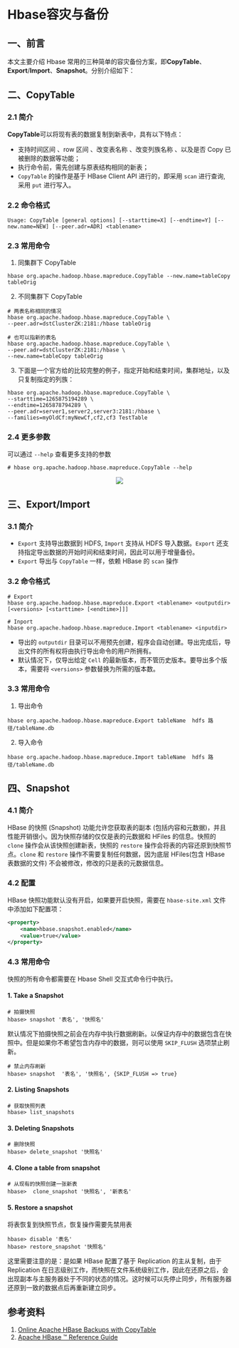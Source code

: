 # Hbase容灾与备份

## 一、前言

本文主要介绍 Hbase 常用的三种简单的容灾备份方案，即**CopyTable**、**Export**/**Import**、**Snapshot**。分别介绍如下：



## 二、CopyTable

### 2.1 简介

**CopyTable**可以将现有表的数据复制到新表中，具有以下特点：

- 支持时间区间 、row 区间 、改变表名称 、改变列族名称 、以及是否 Copy 已被删除的数据等功能；
- 执行命令前，需先创建与原表结构相同的新表；
- `CopyTable` 的操作是基于 HBase Client API 进行的，即采用 `scan` 进行查询, 采用 `put` 进行写入。

### 2.2 命令格式

```shell
Usage: CopyTable [general options] [--starttime=X] [--endtime=Y] [--new.name=NEW] [--peer.adr=ADR] <tablename>
```

### 2.3 常用命令

1. 同集群下 CopyTable

```shell
hbase org.apache.hadoop.hbase.mapreduce.CopyTable --new.name=tableCopy  tableOrig
```

2. 不同集群下 CopyTable

```shell
# 两表名称相同的情况
hbase org.apache.hadoop.hbase.mapreduce.CopyTable \
--peer.adr=dstClusterZK:2181:/hbase tableOrig

# 也可以指新的表名
hbase org.apache.hadoop.hbase.mapreduce.CopyTable \
--peer.adr=dstClusterZK:2181:/hbase \
--new.name=tableCopy tableOrig
```


3. 下面是一个官方给的比较完整的例子，指定开始和结束时间，集群地址，以及只复制指定的列族：

```shell
hbase org.apache.hadoop.hbase.mapreduce.CopyTable \
--starttime=1265875194289 \
--endtime=1265878794289 \
--peer.adr=server1,server2,server3:2181:/hbase \
--families=myOldCf:myNewCf,cf2,cf3 TestTable
```

### 2.4 更多参数

可以通过 `--help` 查看更多支持的参数

```shell
# hbase org.apache.hadoop.hbase.mapreduce.CopyTable --help
```

<div align="center"> <img  src="https://github.com/heibaiying/BigData-Notes/blob/master/pictures/hbase-copy-table.png"/> </div>



## 三、Export/Import

### 3.1 简介

- `Export` 支持导出数据到 HDFS, `Import` 支持从 HDFS 导入数据。`Export` 还支持指定导出数据的开始时间和结束时间，因此可以用于增量备份。
- `Export` 导出与 `CopyTable` 一样，依赖 HBase 的 `scan` 操作

### 3.2 命令格式

```shell
# Export
hbase org.apache.hadoop.hbase.mapreduce.Export <tablename> <outputdir> [<versions> [<starttime> [<endtime>]]]

# Inport
hbase org.apache.hadoop.hbase.mapreduce.Import <tablename> <inputdir>
```

+ 导出的 `outputdir` 目录可以不用预先创建，程序会自动创建。导出完成后，导出文件的所有权将由执行导出命令的用户所拥有。
+ 默认情况下，仅导出给定 `Cell` 的最新版本，而不管历史版本。要导出多个版本，需要将 `<versions>` 参数替换为所需的版本数。

### 3.3 常用命令

1. 导出命令

```shell
hbase org.apache.hadoop.hbase.mapreduce.Export tableName  hdfs 路径/tableName.db
```

2. 导入命令

```
hbase org.apache.hadoop.hbase.mapreduce.Import tableName  hdfs 路径/tableName.db
```



## 四、Snapshot

### 4.1 简介

HBase 的快照 (Snapshot) 功能允许您获取表的副本 (包括内容和元数据)，并且性能开销很小。因为快照存储的仅仅是表的元数据和 HFiles 的信息。快照的 `clone` 操作会从该快照创建新表，快照的 `restore` 操作会将表的内容还原到快照节点。`clone` 和 `restore` 操作不需要复制任何数据，因为底层 HFiles(包含 HBase 表数据的文件) 不会被修改，修改的只是表的元数据信息。

### 4.2 配置

HBase 快照功能默认没有开启，如果要开启快照，需要在 `hbase-site.xml` 文件中添加如下配置项：

```xml
<property>
    <name>hbase.snapshot.enabled</name>
    <value>true</value>
</property>
```



### 4.3 常用命令

快照的所有命令都需要在 Hbase Shell 交互式命令行中执行。

#### 1. Take a Snapshot

```shell
# 拍摄快照
hbase> snapshot '表名', '快照名'
```

默认情况下拍摄快照之前会在内存中执行数据刷新。以保证内存中的数据包含在快照中。但是如果你不希望包含内存中的数据，则可以使用 `SKIP_FLUSH` 选项禁止刷新。

```shell
# 禁止内存刷新
hbase> snapshot  '表名', '快照名', {SKIP_FLUSH => true}
```

#### 2. Listing Snapshots

```shell
# 获取快照列表
hbase> list_snapshots
```

#### 3. Deleting Snapshots

```shell
# 删除快照
hbase> delete_snapshot '快照名'
```

#### 4. Clone a table from snapshot

```shell
# 从现有的快照创建一张新表
hbase>  clone_snapshot '快照名', '新表名'
```

#### 5. Restore a snapshot

将表恢复到快照节点，恢复操作需要先禁用表

```shell
hbase> disable '表名'
hbase> restore_snapshot '快照名'
```

这里需要注意的是：是如果 HBase 配置了基于 Replication 的主从复制，由于 Replication 在日志级别工作，而快照在文件系统级别工作，因此在还原之后，会出现副本与主服务器处于不同的状态的情况。这时候可以先停止同步，所有服务器还原到一致的数据点后再重新建立同步。



## 参考资料

1. [Online Apache HBase Backups with CopyTable](https://blog.cloudera.com/blog/2012/06/online-hbase-backups-with-copytable-2/)
2. [Apache HBase ™ Reference Guide](http://hbase.apache.org/book.htm)
